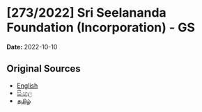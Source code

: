 # [273/2022] Sri Seelananda Foundation (Incorporation) - GS

**Date:** 2022-10-10

## Original Sources

- [English](https://documents.gov.lk/view/bills/2022/10/273-2022_E.pdf)
- [සිංහල](https://documents.gov.lk/view/bills/2022/10/273-2022_S.pdf)
- [தமிழ்](https://documents.gov.lk/view/bills/2022/10/273-2022_T.pdf)
